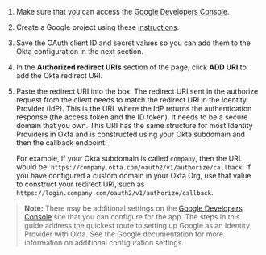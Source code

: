 1. Make sure that you can access the [Google Developers Console](https://console.developers.google.com/).

2. Create a Google project using these [instructions](https://developers.google.com/identity/sign-in/web/sign-in#before_you_begin).

3. Save the OAuth client ID and secret values so you can add them to the Okta configuration in the next section.

4. In the **Authorized redirect URIs** section of the page, click **ADD URI** to add the Okta redirect URI.

5. Paste the redirect URI into the box. The redirect URI sent in the authorize request from the client needs to match the redirect URI in the Identity Provider (IdP). This is the URL where the IdP returns the authentication response (the access token and the ID token). It needs to be a secure domain that you own. This URI has the same structure for most Identity Providers in Okta and is constructed using your Okta subdomain and then the callback endpoint.

    For example, if your Okta subdomain is called `company`, then the URL would be: `https://company.okta.com/oauth2/v1/authorize/callback`. If you have configured a custom domain in your Okta Org, use that value to construct your redirect URI, such as `https://login.company.com/oauth2/v1/authorize/callback`.

> **Note:** There may be additional settings on the [Google Developers Console](https://console.developers.google.com) site that you can configure for the app. The steps in this guide address the quickest route to setting up Google as an Identity Provider with Okta. See the Google documentation for more information on additional configuration settings.
